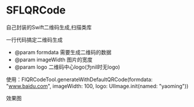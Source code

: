 # SFLQRCode
自己封装的Swift二维码生成,扫描类库

一行代码搞定二维码生成
*  @param formdata    需要生成二维码的数据
*  @param imageWidth    图片的宽度
*  @param logo   二维码中心logo(为nil时无logo)

使用：FlQRCodeTool.generateWithDefaultQRCode(formdata: "www.baidu.com", imageWidth: 100, logo: UIImage.init(named: "yaoming"))

效果图
